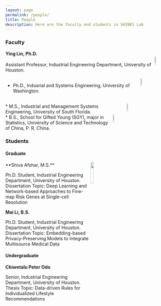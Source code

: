 ```yaml
---
layout: page
permalink: /people/
title: People
description: Here are the faculty and students in SHINES Lab
---
```


### **Faculty**

**Ying Lin, Ph.D.**          
<img src="{{site.baseurl}}/assets/img/UH.png" align="right" width="8%" height="8%">         
Assistant Professor, Industrial Engineering Department, University of Houston.
<br>
<br>
<img src="{{site.baseurl}}/assets/img/UW.jpg" align="right" width="8%" height="8%">
* Ph.D., Indusrial and Systems Engineering, University of Washington. 
<br>
<img src="{{site.baseurl}}/assets/img/USF.png" align="right" width="8%" height="8%">
* M.S., Industrial and Management Systems Engineering, University of South Florida. 
<br>
<img src="{{site.baseurl}}/assets/img/USTC.png" align="right" width="8%" height="8%">
* B.S., School for Gifted Young (SGY), major in Statistics, University of Science and Technology of China, P. R. China. 



### **Students**

#### **Graduate**

<img src="{{site.baseurl}}/assets/img/IE_Shiva_Afshar_2019_1_WEB.jpg" align="right" width="13%" height="13%">
**Shiva Afshar, M.S.**


Ph.D. Student, Industrial Engineering Department, University of Houston.    
Dissertation Topic: Deep Learning and Network-based Approaches to Fine-map Risk Genes at Single-cell Resolution
           
                  


**Mai Li, B.S.**

Ph.D. Student, Industrial Engineering Department, University of Houston.        
Dissertation Topic: Embedding-based Privacy-Preserving Models to Integrate Multisource Medical Data



#### **Undergraduate**
**Chiwetalu Peter Odo**

Senior, Industrial Engineering Department, University of Houston.        
Thesis Topic: Data-driven Rules for Individualized Lifestyle Recommendations

